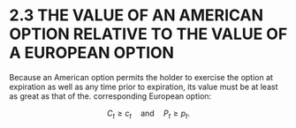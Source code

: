 # 2.3 THE VALUE OF AN AMERICAN OPTION RELATIVE TO THE VALUE OF A EUROPEAN OPTION

Because an American option permits the holder to exercise the option at expiration as well as any time prior to expiration, its value must be at least as great as that of the. corresponding European option:

$$
C_{t}\geq c_{t}\quad\mathrm{and}\quad P_{t}\geq p_{t}.
$$
